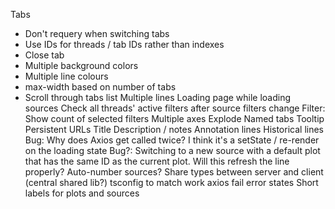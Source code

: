 Tabs
* Don't requery when switching tabs
* Use IDs for threads / tab IDs rather than indexes
* Close tab
* Multiple background colors
* Multiple line colours
* max-width based on number of tabs
* Scroll through tabs list
Multiple lines
Loading page while loading sources
Check all threads' active filters after source filters change
Filter: Show count of selected filters
Multiple axes
Explode
Named tabs
Tooltip
Persistent URLs
Title
Description / notes
Annotation lines
Historical lines
Bug: Why does Axios get called twice? I think it's a setState / re-render on the loading state
Bug?: Switching to a new source with a default plot that has the same ID as the current plot. Will this refresh the line properly?
Auto-number sources?
Share types between server and client (central shared lib?)
tsconfig to match work
axios fail error states
Short labels for plots and sources